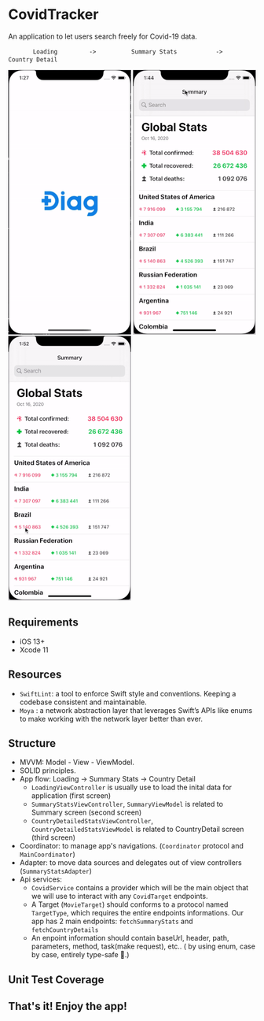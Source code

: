 # CovidTracker

An application to let users search freely for Covid-19 data.

           Loading         ->          Summary Stats           ->         Country Detail 

![](demo_files/Loading.gif)    ![](demo_files/SummaryStats.gif)   ![](demo_files/CountryDetail.gif)

##  Requirements
- iOS 13+
- Xcode 11

##  Resources
- ``` SwiftLint ```: a tool to enforce Swift style and conventions. Keeping a codebase consistent and maintainable.
- ``` Moya ``` : a network abstraction layer that leverages Swift’s APIs like enums to make working with the network layer better than ever.

##  Structure
- MVVM: Model - View - ViewModel.
- SOLID principles.
- App flow: Loading -> Summary Stats -> Country Detail
   + ```LoadingViewController``` is usually use to load the inital data for application (first screen)
   + ```SummaryStatsViewController```, ```SummaryViewModel``` is related to Summary screen (second screen)
   + ```CountryDetailedStatsViewController```, ```CountryDetailedStatsViewModel``` is related to CountryDetail screen (third screen)
- Coordinator: to manage app's navigations. (``` Coordinator ``` protocol and ``` MainCoordinator ```)
- Adapter: to move data sources and delegates out of view controllers (``` SummaryStatsAdapter ```)
- Api services:
    + ```CovidService``` contains a provider which will be the main object that we will use to interact with any ```CovidTarget``` endpoints.
    + A Target (```MovieTarget```) should conforms to a protocol named ```TargetType```, which requires the entire endpoints informations. Our app has 2 main endpoints: ```fetchSummaryStats``` and ```fetchCountryDetails```
    + An enpoint information should contain baseUrl, header, path, parameters, method, task(make request), etc..
    ( by using enum, case by case, entirely type-safe 🎉.)
    
##  Unit Test Coverage

## That's it! Enjoy the app!
